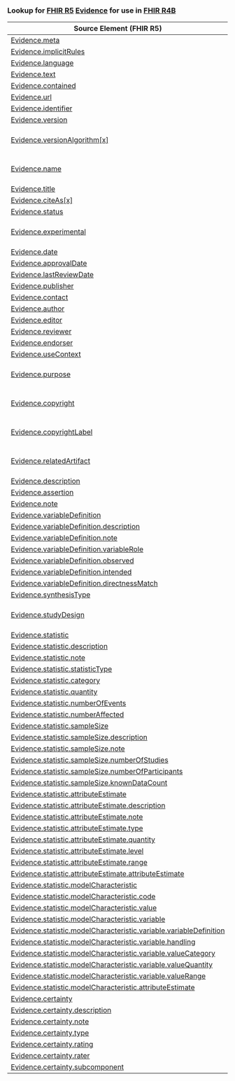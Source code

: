 ### Lookup for [FHIR R5](https://hl7.org/fhir/R5/) [Evidence](https://hl7.org/fhir/R5/Evidence.html) for use in [FHIR R4B](https://hl7.org/fhir/R4B/)

| Source Element (FHIR R5) | Usage | Target |
| -------------- | ----- | ------ |
| [Evidence.meta](https://hl7.org/fhir/R5/Evidence.html#resource) | `UseElementSameName` | [Evidence.meta](https://hl7.org/fhir/R4B/Evidence.html#resource) |
| [Evidence.implicitRules](https://hl7.org/fhir/R5/Evidence.html#resource) | `UseElementSameName` | [Evidence.implicitRules](https://hl7.org/fhir/R4B/Evidence.html#resource) |
| [Evidence.language](https://hl7.org/fhir/R5/Evidence.html#resource) | `UseElementSameName` | [Evidence.language](https://hl7.org/fhir/R4B/Evidence.html#resource) |
| [Evidence.text](https://hl7.org/fhir/R5/Evidence.html#resource) | `UseElementSameName` | [Evidence.text](https://hl7.org/fhir/R4B/Evidence.html#resource) |
| [Evidence.contained](https://hl7.org/fhir/R5/Evidence.html#resource) | `UseElementSameName` | [Evidence.contained](https://hl7.org/fhir/R4B/Evidence.html#resource) |
| [Evidence.url](https://hl7.org/fhir/R5/Evidence.html#resource) | `UseElementSameName` | [Evidence.url](https://hl7.org/fhir/R4B/Evidence.html#resource) |
| [Evidence.identifier](https://hl7.org/fhir/R5/Evidence.html#resource) | `UseElementSameName` | [Evidence.identifier](https://hl7.org/fhir/R4B/Evidence.html#resource) |
| [Evidence.version](https://hl7.org/fhir/R5/Evidence.html#resource) | `UseElementSameName` | [Evidence.version](https://hl7.org/fhir/R4B/Evidence.html#resource) |
| [Evidence.versionAlgorithm[x]](https://hl7.org/fhir/R5/Evidence.html#resource) | `UseExtension` | [http://hl7.org/fhir/5.0/StructureDefinition/extension-Evidence.versionAlgorithm](StructureDefinition-ext-R5-Evidence.versionAlgorithm.html) |
| [Evidence.name](https://hl7.org/fhir/R5/Evidence.html#resource) | `UseExtension` | [http://hl7.org/fhir/5.0/StructureDefinition/extension-Evidence.name](StructureDefinition-ext-R5-Evidence.name.html) |
| [Evidence.title](https://hl7.org/fhir/R5/Evidence.html#resource) | `UseElementSameName` | [Evidence.title](https://hl7.org/fhir/R4B/Evidence.html#resource) |
| [Evidence.citeAs[x]](https://hl7.org/fhir/R5/Evidence.html#resource) | `UseElementSameName` | [Evidence.citeAs[x]](https://hl7.org/fhir/R4B/Evidence.html#resource) |
| [Evidence.status](https://hl7.org/fhir/R5/Evidence.html#resource) | `UseElementSameName` | [Evidence.status](https://hl7.org/fhir/R4B/Evidence.html#resource) |
| [Evidence.experimental](https://hl7.org/fhir/R5/Evidence.html#resource) | `UseExtension` | [http://hl7.org/fhir/5.0/StructureDefinition/extension-Evidence.experimental](StructureDefinition-ext-R5-Evidence.experimental.html) |
| [Evidence.date](https://hl7.org/fhir/R5/Evidence.html#resource) | `UseElementSameName` | [Evidence.date](https://hl7.org/fhir/R4B/Evidence.html#resource) |
| [Evidence.approvalDate](https://hl7.org/fhir/R5/Evidence.html#resource) | `UseElementSameName` | [Evidence.approvalDate](https://hl7.org/fhir/R4B/Evidence.html#resource) |
| [Evidence.lastReviewDate](https://hl7.org/fhir/R5/Evidence.html#resource) | `UseElementSameName` | [Evidence.lastReviewDate](https://hl7.org/fhir/R4B/Evidence.html#resource) |
| [Evidence.publisher](https://hl7.org/fhir/R5/Evidence.html#resource) | `UseElementSameName` | [Evidence.publisher](https://hl7.org/fhir/R4B/Evidence.html#resource) |
| [Evidence.contact](https://hl7.org/fhir/R5/Evidence.html#resource) | `UseElementSameName` | [Evidence.contact](https://hl7.org/fhir/R4B/Evidence.html#resource) |
| [Evidence.author](https://hl7.org/fhir/R5/Evidence.html#resource) | `UseElementSameName` | [Evidence.author](https://hl7.org/fhir/R4B/Evidence.html#resource) |
| [Evidence.editor](https://hl7.org/fhir/R5/Evidence.html#resource) | `UseElementSameName` | [Evidence.editor](https://hl7.org/fhir/R4B/Evidence.html#resource) |
| [Evidence.reviewer](https://hl7.org/fhir/R5/Evidence.html#resource) | `UseElementSameName` | [Evidence.reviewer](https://hl7.org/fhir/R4B/Evidence.html#resource) |
| [Evidence.endorser](https://hl7.org/fhir/R5/Evidence.html#resource) | `UseElementSameName` | [Evidence.endorser](https://hl7.org/fhir/R4B/Evidence.html#resource) |
| [Evidence.useContext](https://hl7.org/fhir/R5/Evidence.html#resource) | `UseElementSameName` | [Evidence.useContext](https://hl7.org/fhir/R4B/Evidence.html#resource) |
| [Evidence.purpose](https://hl7.org/fhir/R5/Evidence.html#resource) | `UseExtension` | [http://hl7.org/fhir/5.0/StructureDefinition/extension-Evidence.purpose](StructureDefinition-ext-R5-Evidence.purpose.html) |
| [Evidence.copyright](https://hl7.org/fhir/R5/Evidence.html#resource) | `UseExtension` | [http://hl7.org/fhir/5.0/StructureDefinition/extension-Evidence.copyright](StructureDefinition-ext-R5-Evidence.copyright.html) |
| [Evidence.copyrightLabel](https://hl7.org/fhir/R5/Evidence.html#resource) | `UseExtension` | [http://hl7.org/fhir/5.0/StructureDefinition/extension-Evidence.copyrightLabel](StructureDefinition-ext-R5-Evidence.copyrightLabel.html) |
| [Evidence.relatedArtifact](https://hl7.org/fhir/R5/Evidence.html#resource) | `UseExtension` | [http://hl7.org/fhir/5.0/StructureDefinition/extension-Evidence.relatedArtifact](StructureDefinition-ext-R5-Evidence.relatedArtifact.html) |
| [Evidence.description](https://hl7.org/fhir/R5/Evidence.html#resource) | `UseElementSameName` | [Evidence.description](https://hl7.org/fhir/R4B/Evidence.html#resource) |
| [Evidence.assertion](https://hl7.org/fhir/R5/Evidence.html#resource) | `UseElementSameName` | [Evidence.assertion](https://hl7.org/fhir/R4B/Evidence.html#resource) |
| [Evidence.note](https://hl7.org/fhir/R5/Evidence.html#resource) | `UseElementSameName` | [Evidence.note](https://hl7.org/fhir/R4B/Evidence.html#resource) |
| [Evidence.variableDefinition](https://hl7.org/fhir/R5/Evidence.html#resource) | `UseElementSameName` | [Evidence.variableDefinition](https://hl7.org/fhir/R4B/Evidence.html#resource) |
| [Evidence.variableDefinition.description](https://hl7.org/fhir/R5/Evidence.html#resource) | `UseElementSameName` | [Evidence.variableDefinition.description](https://hl7.org/fhir/R4B/Evidence.html#resource) |
| [Evidence.variableDefinition.note](https://hl7.org/fhir/R5/Evidence.html#resource) | `UseElementSameName` | [Evidence.variableDefinition.note](https://hl7.org/fhir/R4B/Evidence.html#resource) |
| [Evidence.variableDefinition.variableRole](https://hl7.org/fhir/R5/Evidence.html#resource) | `UseElementSameName` | [Evidence.variableDefinition.variableRole](https://hl7.org/fhir/R4B/Evidence.html#resource) |
| [Evidence.variableDefinition.observed](https://hl7.org/fhir/R5/Evidence.html#resource) | `UseElementSameName` | [Evidence.variableDefinition.observed](https://hl7.org/fhir/R4B/Evidence.html#resource) |
| [Evidence.variableDefinition.intended](https://hl7.org/fhir/R5/Evidence.html#resource) | `UseElementSameName` | [Evidence.variableDefinition.intended](https://hl7.org/fhir/R4B/Evidence.html#resource) |
| [Evidence.variableDefinition.directnessMatch](https://hl7.org/fhir/R5/Evidence.html#resource) | `UseElementSameName` | [Evidence.variableDefinition.directnessMatch](https://hl7.org/fhir/R4B/Evidence.html#resource) |
| [Evidence.synthesisType](https://hl7.org/fhir/R5/Evidence.html#resource) | `UseElementSameName` | [Evidence.synthesisType](https://hl7.org/fhir/R4B/Evidence.html#resource) |
| [Evidence.studyDesign](https://hl7.org/fhir/R5/Evidence.html#resource) | `UseExtension` | [http://hl7.org/fhir/5.0/StructureDefinition/extension-Evidence.studyDesign](StructureDefinition-ext-R5-Evidence.studyDesign.html) |
| [Evidence.statistic](https://hl7.org/fhir/R5/Evidence.html#resource) | `UseElementSameName` | [Evidence.statistic](https://hl7.org/fhir/R4B/Evidence.html#resource) |
| [Evidence.statistic.description](https://hl7.org/fhir/R5/Evidence.html#resource) | `UseElementSameName` | [Evidence.statistic.description](https://hl7.org/fhir/R4B/Evidence.html#resource) |
| [Evidence.statistic.note](https://hl7.org/fhir/R5/Evidence.html#resource) | `UseElementSameName` | [Evidence.statistic.note](https://hl7.org/fhir/R4B/Evidence.html#resource) |
| [Evidence.statistic.statisticType](https://hl7.org/fhir/R5/Evidence.html#resource) | `UseElementSameName` | [Evidence.statistic.statisticType](https://hl7.org/fhir/R4B/Evidence.html#resource) |
| [Evidence.statistic.category](https://hl7.org/fhir/R5/Evidence.html#resource) | `UseElementSameName` | [Evidence.statistic.category](https://hl7.org/fhir/R4B/Evidence.html#resource) |
| [Evidence.statistic.quantity](https://hl7.org/fhir/R5/Evidence.html#resource) | `UseElementSameName` | [Evidence.statistic.quantity](https://hl7.org/fhir/R4B/Evidence.html#resource) |
| [Evidence.statistic.numberOfEvents](https://hl7.org/fhir/R5/Evidence.html#resource) | `UseElementSameName` | [Evidence.statistic.numberOfEvents](https://hl7.org/fhir/R4B/Evidence.html#resource) |
| [Evidence.statistic.numberAffected](https://hl7.org/fhir/R5/Evidence.html#resource) | `UseElementSameName` | [Evidence.statistic.numberAffected](https://hl7.org/fhir/R4B/Evidence.html#resource) |
| [Evidence.statistic.sampleSize](https://hl7.org/fhir/R5/Evidence.html#resource) | `UseElementSameName` | [Evidence.statistic.sampleSize](https://hl7.org/fhir/R4B/Evidence.html#resource) |
| [Evidence.statistic.sampleSize.description](https://hl7.org/fhir/R5/Evidence.html#resource) | `UseElementSameName` | [Evidence.statistic.sampleSize.description](https://hl7.org/fhir/R4B/Evidence.html#resource) |
| [Evidence.statistic.sampleSize.note](https://hl7.org/fhir/R5/Evidence.html#resource) | `UseElementSameName` | [Evidence.statistic.sampleSize.note](https://hl7.org/fhir/R4B/Evidence.html#resource) |
| [Evidence.statistic.sampleSize.numberOfStudies](https://hl7.org/fhir/R5/Evidence.html#resource) | `UseElementSameName` | [Evidence.statistic.sampleSize.numberOfStudies](https://hl7.org/fhir/R4B/Evidence.html#resource) |
| [Evidence.statistic.sampleSize.numberOfParticipants](https://hl7.org/fhir/R5/Evidence.html#resource) | `UseElementSameName` | [Evidence.statistic.sampleSize.numberOfParticipants](https://hl7.org/fhir/R4B/Evidence.html#resource) |
| [Evidence.statistic.sampleSize.knownDataCount](https://hl7.org/fhir/R5/Evidence.html#resource) | `UseElementSameName` | [Evidence.statistic.sampleSize.knownDataCount](https://hl7.org/fhir/R4B/Evidence.html#resource) |
| [Evidence.statistic.attributeEstimate](https://hl7.org/fhir/R5/Evidence.html#resource) | `UseElementSameName` | [Evidence.statistic.attributeEstimate](https://hl7.org/fhir/R4B/Evidence.html#resource) |
| [Evidence.statistic.attributeEstimate.description](https://hl7.org/fhir/R5/Evidence.html#resource) | `UseElementSameName` | [Evidence.statistic.attributeEstimate.description](https://hl7.org/fhir/R4B/Evidence.html#resource) |
| [Evidence.statistic.attributeEstimate.note](https://hl7.org/fhir/R5/Evidence.html#resource) | `UseElementSameName` | [Evidence.statistic.attributeEstimate.note](https://hl7.org/fhir/R4B/Evidence.html#resource) |
| [Evidence.statistic.attributeEstimate.type](https://hl7.org/fhir/R5/Evidence.html#resource) | `UseElementSameName` | [Evidence.statistic.attributeEstimate.type](https://hl7.org/fhir/R4B/Evidence.html#resource) |
| [Evidence.statistic.attributeEstimate.quantity](https://hl7.org/fhir/R5/Evidence.html#resource) | `UseElementSameName` | [Evidence.statistic.attributeEstimate.quantity](https://hl7.org/fhir/R4B/Evidence.html#resource) |
| [Evidence.statistic.attributeEstimate.level](https://hl7.org/fhir/R5/Evidence.html#resource) | `UseElementSameName` | [Evidence.statistic.attributeEstimate.level](https://hl7.org/fhir/R4B/Evidence.html#resource) |
| [Evidence.statistic.attributeEstimate.range](https://hl7.org/fhir/R5/Evidence.html#resource) | `UseElementSameName` | [Evidence.statistic.attributeEstimate.range](https://hl7.org/fhir/R4B/Evidence.html#resource) |
| [Evidence.statistic.attributeEstimate.attributeEstimate](https://hl7.org/fhir/R5/Evidence.html#resource) | `UseElementSameName` | [Evidence.statistic.attributeEstimate.attributeEstimate](https://hl7.org/fhir/R4B/Evidence.html#resource) |
| [Evidence.statistic.modelCharacteristic](https://hl7.org/fhir/R5/Evidence.html#resource) | `UseElementSameName` | [Evidence.statistic.modelCharacteristic](https://hl7.org/fhir/R4B/Evidence.html#resource) |
| [Evidence.statistic.modelCharacteristic.code](https://hl7.org/fhir/R5/Evidence.html#resource) | `UseElementSameName` | [Evidence.statistic.modelCharacteristic.code](https://hl7.org/fhir/R4B/Evidence.html#resource) |
| [Evidence.statistic.modelCharacteristic.value](https://hl7.org/fhir/R5/Evidence.html#resource) | `UseElementSameName` | [Evidence.statistic.modelCharacteristic.value](https://hl7.org/fhir/R4B/Evidence.html#resource) |
| [Evidence.statistic.modelCharacteristic.variable](https://hl7.org/fhir/R5/Evidence.html#resource) | `UseElementSameName` | [Evidence.statistic.modelCharacteristic.variable](https://hl7.org/fhir/R4B/Evidence.html#resource) |
| [Evidence.statistic.modelCharacteristic.variable.variableDefinition](https://hl7.org/fhir/R5/Evidence.html#resource) | `UseElementSameName` | [Evidence.statistic.modelCharacteristic.variable.variableDefinition](https://hl7.org/fhir/R4B/Evidence.html#resource) |
| [Evidence.statistic.modelCharacteristic.variable.handling](https://hl7.org/fhir/R5/Evidence.html#resource) | `UseElementSameName` | [Evidence.statistic.modelCharacteristic.variable.handling](https://hl7.org/fhir/R4B/Evidence.html#resource) |
| [Evidence.statistic.modelCharacteristic.variable.valueCategory](https://hl7.org/fhir/R5/Evidence.html#resource) | `UseElementSameName` | [Evidence.statistic.modelCharacteristic.variable.valueCategory](https://hl7.org/fhir/R4B/Evidence.html#resource) |
| [Evidence.statistic.modelCharacteristic.variable.valueQuantity](https://hl7.org/fhir/R5/Evidence.html#resource) | `UseElementSameName` | [Evidence.statistic.modelCharacteristic.variable.valueQuantity](https://hl7.org/fhir/R4B/Evidence.html#resource) |
| [Evidence.statistic.modelCharacteristic.variable.valueRange](https://hl7.org/fhir/R5/Evidence.html#resource) | `UseElementSameName` | [Evidence.statistic.modelCharacteristic.variable.valueRange](https://hl7.org/fhir/R4B/Evidence.html#resource) |
| [Evidence.statistic.modelCharacteristic.attributeEstimate](https://hl7.org/fhir/R5/Evidence.html#resource) | `UseElementSameName` | [Evidence.statistic.modelCharacteristic.attributeEstimate](https://hl7.org/fhir/R4B/Evidence.html#resource) |
| [Evidence.certainty](https://hl7.org/fhir/R5/Evidence.html#resource) | `UseElementSameName` | [Evidence.certainty](https://hl7.org/fhir/R4B/Evidence.html#resource) |
| [Evidence.certainty.description](https://hl7.org/fhir/R5/Evidence.html#resource) | `UseElementSameName` | [Evidence.certainty.description](https://hl7.org/fhir/R4B/Evidence.html#resource) |
| [Evidence.certainty.note](https://hl7.org/fhir/R5/Evidence.html#resource) | `UseElementSameName` | [Evidence.certainty.note](https://hl7.org/fhir/R4B/Evidence.html#resource) |
| [Evidence.certainty.type](https://hl7.org/fhir/R5/Evidence.html#resource) | `UseElementSameName` | [Evidence.certainty.type](https://hl7.org/fhir/R4B/Evidence.html#resource) |
| [Evidence.certainty.rating](https://hl7.org/fhir/R5/Evidence.html#resource) | `UseElementSameName` | [Evidence.certainty.rating](https://hl7.org/fhir/R4B/Evidence.html#resource) |
| [Evidence.certainty.rater](https://hl7.org/fhir/R5/Evidence.html#resource) | `UseElementSameName` | [Evidence.certainty.rater](https://hl7.org/fhir/R4B/Evidence.html#resource) |
| [Evidence.certainty.subcomponent](https://hl7.org/fhir/R5/Evidence.html#resource) | `UseElementSameName` | [Evidence.certainty.subcomponent](https://hl7.org/fhir/R4B/Evidence.html#resource) |

